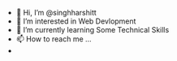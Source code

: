 - 👋 Hi, I’m @singhharshitt
- 👀 I’m interested in Web Devlopment
- 🌱 I’m currently learning Some Technical Skills
- 📫 How to reach me ...
- 

<!---
singhharshitt/singhharshitt is a ✨ special ✨ repository because its `README.md` (this file) appears on your GitHub profile.
You can click the Preview link to take a look at your changes.
--->
